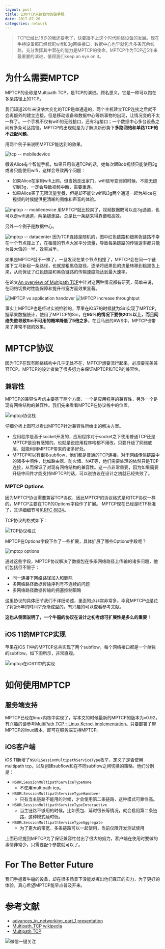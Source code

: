 ```yaml
---
layout: post
title: 让MPTCP来拯救你的破手机
date: 2017-07-20
categories: network
---
```


> TCP已经比18岁的我还要老了，快要跟不上这个时代网络设备的发展。现在手持设备都已经标配wifi和3g网络接口，数据中心也早就包含多条冗余线路，充分发挥其中潜在的能力是MPTCP的使命。MPTCP作为TCP近5年来最重要的演进，值得我们keep an eye on it。

# 为什么需要MPTCP
MPTCP的全称是Multipath TCP，是TCP的演进。顾名思义，它是一种可以跑在多条路径上的TCP。

我们知道20年来没啥大变化的TCP是单通道的，两个主机建立TCP连接之后就不会再额外的建立连接。但是移动设备和数据中心等新事物的出现，让情况变的不太一样了。一个手机不仅有wifi的无线接口，还有3g接口；一个数据中心多台设备之间有多条可达路径。MPTCP的出现就是为了解决新形势下**多路网络和单路TCP的不匹配问题**。

用两个例子来说明MPTCP能达到的效果。

![tcp -- mobiledevice](http://y.photo.qq.com/img?s=gyi2BvaVy&l=y.jpg)

假设Alice有个智能手机，如果只用普通TCP的话，她每次跟Bob视频只能使用3g或者只能使用wifi，这样会导致两个问题：

+ 如果Alice在家用wifi上网，但当她走出家门，wifi信号变弱的时候，不能无缝切到3g，一定会导致视频中断，需要重连。
+ 如果Alice买了无限流量套餐，但是却不能让wifi和3g两个通道一起为Alice在视频的时候提供更清晰的图像和声音的体验。

![mptcp -- mobiledevice](http://y.photo.qq.com/img?s=q0pdabsoM&l=y.jpg)
用MPTCP就比较爽了，视频数据既可以走3g通道，也可以走wifi通道，两条腿走路，总是比一条腿来得靠谱和高效。

另外一个例子是数据中心。

![mptcp -- datacenter](http://y.photo.qq.com/img?s=UdrM8nUn1&l=y.jpg)
因为TCP连接是随机的，图中红色链路和细黑色链路不幸在一个节点撞上了，在相撞的节点大家平分流量，导致每条链路的传输速率都只能为最大值的一半，效率减半。

如果是MPTCP就不一样了，一旦发现在某个节点相撞了，MPTCP会在同一个链接下立马新起一条路径，也就是粗黑色路径，逐渐将细黑色的流量转移到粗黑色上来，从而保证了红色链路和黑色链路的传输速度能达到最大速率。

在论文[An overview of Multipath TCP](http://inl.info.ucl.ac.be/publications/overview-multipath-tcp)中针对这两种情况都有研究，简单来说，在网络切换时性能保障和提升带宽方面效果显著。

![MPTCP vs application handover](http://y.photo.qq.com/img?s=8rH1YUOCX&l=y.jpg)
![MPTCP increase throughtput](http://y.photo.qq.com/img?s=L6Ekl3HRN&l=y.jpg)

事实上MPTCP也是经过实战检验的，苹果在iOS7的时候就为Siri实现了MPTCP，据苹果数据统计，使用了MPTCP的Siri，在**95%的情况下要快20%以上，而且网络失败导致Siri不可用的概率降低了5倍之多**。在亚马逊的AWS中，MPTCP也带来了非常不错的效果。

# MPTCP协议
因为TCP在现有网络结构中几乎无处不在，MPTCP想要流行起来，必须要完美兼容TCP。MPTCP的设计者做了很多努力来保证MPTCP和TCP的兼容性。

## 兼容性
MPTCP的兼容性考虑主要基于两个方面，一个是应用程序的兼容性，另外一个是现有网络结构的兼容性。我们先来看看MPTCP在协议栈中的位置。

![mptcp协议栈](http://y.photo.qq.com/img?s=Qkgxq7Owd&l=y.jpg)

仔细分析上图可以看出MPTCP针对兼容性所给出的解决方案。

+ 应用程序是基于socket开发的，应用程序对于socket之下使用普通TCP还是MPTCP是没有感知的。也就是说应用程序啥都不用改，只要升级了网络底层，就能利用MPTCP带来的诸多好处。
+ MPTCP可以有很多subflow，他们都是普通的TCP连接。对于网络传输链路中的诸多中间件，比如路由器、防火墙、NAT等，他们需要处理的依然只是TCP连接，从而保证了对现有网络结构的兼容性。这一点非常重要，因为如果需要升级中间件才能支持MPTCP的话，可以说协议在设计之初就已经失败了。

### MPTCP Options
因为MPTCP协议需要兼容TCP协议，因此MPTCP的协议格式是和TCP协议一样的，MPTCP主要在TCP的Options字段作了扩展。
MPTCP现在已经是IETF标准了，其详细细节可见[RFC 6824](https://tools.ietf.org/html/rfc6824)。

TCP协议的格式如下：

![TCP协议格式](http://y.photo.qq.com/img?s=XgrNjggWa&l=y.jpg)

MPTCP在Options字段下作了一些扩展，具体扩展了哪些Options字段呢？

![mptcp options](http://y.photo.qq.com/img?s=g4bI3uHQT&l=y.jpg)

通过这些字段，MPTCP协议解决了数据包在多条网络路径上传输的诸多问题，他们包括但不限于：

+ 同一连接下网络路径加入和删除
+ 多网络路径数据传输序列号不连续的问题
+ 多网络路径数据传输的拥塞控制策略

这里协议的具体细节我们不详细论述，里面的点非常非常多，毕竟MPTCP也是花了将近5年的时间才渐渐成型的，有兴趣的可以查看参考文献。

**这也从侧面说明了，一个牛逼的协议在设计之初考虑可扩展性是多么的重要！**

## iOS 11的MPTCP实现
苹果在iOS 11中的MPTCP总共实现了两个subflow，每个网络接口都是一个单独的subflow。如下图所示，非常直观。

![mptcp在iOS11中的实现](http://y.photo.qq.com/img?s=ekuOytBMu&l=y.jpg)

# 如何使用MPTCP
## 服务端支持
MPTCP已经在linux内核中实现了，写本文的时候最新的MPTCP的版本为v0.92，有兴趣的请参考[MultiPath TCP - Linux Kernel implementation](https://multipath-tcp.org/pmwiki.php)。只要部署了带MPTCP的linux版本，即可在服务端支持MPTCP。

## iOS客户端
iOS 11新增了`NSURLSessionMultipathServiceType`枚举，定义了是否使用multipath tcp，以及创建subflow和在不同subflow之间切换的策略。他们分别是：

+ `NSURLSessionMultipathServiceTypeNone`
    - 不使用multipath tcp。
+ `NSURLSessionMultipathServiceTypeHandover`
    - 只有当主链路不能用的时候，才会使用第二条链路，这种模式可靠性高。
+ `NSURLSessionMultipathServiceTypeInteractive`
    - 当主链路不够用的时候，比如丢包、延时很长等情况，就会启用第二条链路，这种模式延时低。
+ `NSURLSessionMultipathServiceTypeAggregate`
    - 为了更大的带宽，多条链路可以一起使用，当前仅限开发测试使用

上面已经提到MPTCP为了保证兼容性付出了很大的努力，客户端在使用时要做的事情非常少，只需要配个参数就可以了。

# For The Better Future
我们手握着牛逼的设备，却在很多场景下没能发挥出他们真正的实力，为了更好的体验，真心希望MPTCP能早点普及开来。

# 参考文献
+ [advances_in_networking_part_1 presentation](https://devstreaming-cdn.apple.com/videos/wwdc/2017/707h2gkb95cx1l/707/707_advances_in_networking_part_1.pdf)
+ [Multipath_TCP wikipedia](https://en.wikipedia.org/wiki/Multipath_TCP)
+ [Multipath TCP](http://queue.acm.org/detail.cfm?id=2591369)


![微信一键关注](http://y.photo.qq.com/img?s=xq7kSHQ8r&l=y.jpg)